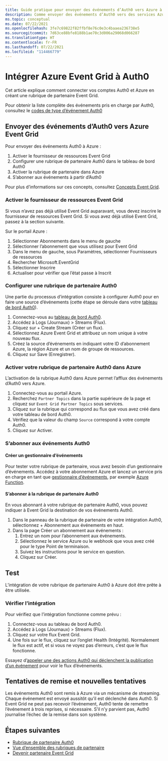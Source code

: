 ```yaml
---
title: Guide pratique pour envoyer des événements d’Auth0 vers Azure à l’aide d’Azure Event Grid
description: Comme envoyer des événements d’Auth0 vers des services Azure avec Azure Event Grid.
ms.topic: conceptual
ms.date: 07/22/2021
ms.openlocfilehash: 3fe7c69822f82ffbf8e76c0e3c4baaea236738e5
ms.sourcegitcommit: 7d63ce88bfe8188b1ae70c3d006a29068d066287
ms.translationtype: HT
ms.contentlocale: fr-FR
ms.lasthandoff: 07/22/2021
ms.locfileid: "114466779"
---
```

# <a name="integrate-azure-event-grid-with-auth0"></a>Intégrer Azure Event Grid à Auth0

Cet article explique comment connecter vos comptes Auth0 et Azure en créant une rubrique de partenaire Event Grid.

Pour obtenir la liste complète des événements pris en charge par Auth0, consultez le [codes de type d’événement Auth0](https://auth0.com/docs/logs/references/log-event-type-codes)

## <a name="send-events-from-auth0-to-azure-event-grid"></a>Envoyer des événements d’Auth0 vers Azure Event Grid
Pour envoyer des événements Auth0 à Azure :

1. Activer le fournisseur de ressources Event Grid
1. Configurer une rubrique de partenaire Auth0 dans le tableau de bord Auth0
1. Activer la rubrique de partenaire dans Azure
1. S’abonner aux événements à partir d’Auth0

Pour plus d’informations sur ces concepts, consultez [Concepts Event Grid](concepts.md).

### <a name="enable-event-grid-resource-provider"></a>Activer le fournisseur de ressources Event Grid
Si vous n’avez pas déjà utilisé Event Grid auparavant, vous devez inscrire le fournisseur de ressources Event Grid. Si vous avez déjà utilisé Event Grid, passez à la section suivante.

Sur le portail Azure :
1. Sélectionner Abonnements dans le menu de gauche
1. Sélectionner l’abonnement que vous utilisez pour Event Grid
1. Dans le menu de gauche, sous Paramètres, sélectionner Fournisseurs de ressources
1. Rechercher Microsoft.EventGrid
1. Sélectionner Inscrire
1. Actualiser pour vérifier que l’état passe à Inscrit

### <a name="set-up-an-auth0-partner-topic"></a>Configurer une rubrique de partenaire Auth0
Une partie du processus d’intégration consiste à configurer Auth0 pour en faire une source d’événements (cette étape se déroule dans votre [tableau de bord Auth0](https://manage.auth0.com/)).

1. Connectez-vous au [tableau de bord Auth0](https://manage.auth0.com/).
1. Accédez à Logs (Journaux) > Streams (Flux).
1. Cliquez sur + Create Stream (Créer un flux).
1. Sélectionnez Azure Event Grid et attribuez un nom unique à votre nouveau flux.
1. Créez la source d’événements en indiquant votre ID d’abonnement Azure, la région Azure et un nom de groupe de ressources. 
1. Cliquez sur Save (Enregistrer).

### <a name="activate-your-auth0-partner-topic-in-azure"></a>Activer votre rubrique de partenaire Auth0 dans Azure
L’activation de la rubrique Auth0 dans Azure permet l’afflux des événements d’Auth0 vers Azure.

1. Connectez-vous au portail Azure.
1. Recherchez `Partner Topics` dans la partie supérieure de la page et cliquez sur `Event Grid Partner Topics` sous services.
1. Cliquez sur la rubrique qui correspond au flux que vous avez créé dans votre tableau de bord Auth0.
1. Vérifiez que la valeur du champ `Source` correspond à votre compte Auth0.
1. Cliquez sur Activer.

### <a name="subscribe-to-auth0-events"></a>S’abonner aux événements Auth0

#### <a name="create-an-event-handler"></a>Créer un gestionnaire d’événements
Pour tester votre rubrique de partenaire, vous avez besoin d’un gestionnaire d’événements. Accédez à votre abonnement Azure et lancez un service pris en charge en tant que [gestionnaire d’événements](event-handlers.md), par exemple [Azure Function](custom-event-to-function.md).

#### <a name="subscribe-to-your-auth0-partner-topic"></a>S’abonner à la rubrique de partenaire Auth0
En vous abonnant à votre rubrique de partenaire Auth0, vous pouvez indiquer à Event Grid la destination de vos événements Auth0.

1. Dans le panneau de la rubrique de partenaire de votre intégration Auth0, sélectionnez + Abonnement aux événements en haut.
1. Dans la page Créer un abonnement aux événements :
    1. Entrez un nom pour l’abonnement aux événements.
    1. Sélectionnez le service Azure ou le webhook que vous avez créé pour le type Point de terminaison.
    1. Suivez les instructions pour le service en question.
    1. Cliquez sur Créer.

## <a name="testing"></a>Test
L’intégration de votre rubrique de partenaire Auth0 à Azure doit être prête à être utilisée.

### <a name="verify-the-integration"></a>Vérifier l’intégration
Pour vérifiez que l’intégration fonctionne comme prévu :

1. Connectez-vous au tableau de bord Auth0.
1. Accédez à Logs (Journaux) > Streams (Flux).
1. Cliquez sur votre flux Event Grid.
1. Une fois sur le flux, cliquez sur l’onglet Health (Intégrité). Normalement le flux est actif, et si vous ne voyez pas d’erreurs, c’est que le flux fonctionne.

Essayez d’[appeler une des actions Auth0 qui déclenchent la publication d’un événement](https://auth0.com/docs/logs/references/log-event-type-codes) pour voir le flux d’événements.

## <a name="delivery-attempts-and-retries"></a>Tentatives de remise et nouvelles tentatives
Les événements Auth0 sont remis à Azure via un mécanisme de streaming. Chaque événement est envoyé aussitôt qu’il est déclenché dans Auth0. Si Event Grid ne peut pas recevoir l’événement, Auth0 tente de remettre l’événement à trois reprises, si nécessaire. S’il n’y parvient pas, Auth0 journalise l’échec de la remise dans son système.

## <a name="next-steps"></a>Étapes suivantes

- [Rubrique de partenaire Auth0](auth0-overview.md)
- [Vue d’ensemble des rubriques de partenaire](partner-events-overview.md)
- [Devenir partenaire Event Grid](partner-onboarding-overview.md)